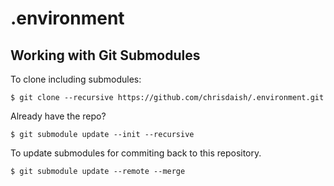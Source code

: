 # .environment

## Working with Git Submodules

To clone including submodules:

```
$ git clone --recursive https://github.com/chrisdaish/.environment.git
```

Already have the repo?

```
$ git submodule update --init --recursive
```

To update submodules for commiting back to this repository.

```
$ git submodule update --remote --merge
```
